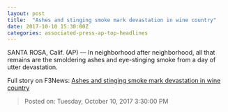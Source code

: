 ```yaml
---
layout: post
title:  "Ashes and stinging smoke mark devastation in wine country"
date: 2017-10-10 15:30:00Z
categories: associated-press-ap-top-headlines
---
```


SANTA ROSA, Calif. (AP) — In neighborhood after neighborhood, all that remains are the smoldering ashes and eye-stinging smoke from a day of utter devastation.


Full story on F3News: [Ashes and stinging smoke mark devastation in wine country](http://www.f3nws.com/n/2ajzrC)

> Posted on: Tuesday, October 10, 2017 3:30:00 PM
